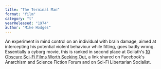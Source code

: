 ```yaml
---
title: "The Terminal Man"
format: "film"
category: "t"
yearReleased: "1974"
author: "Mike Hodges"
---
```

An experiment in mind control on an individual with brain  damage, aimed at intercepting his potential violent behaviour while fitting,  goes badly wrong.
 
Essentially a cyborg movie, this is ranked in second place at Goliath's <a href="http://www.goliath.com/movies/10-obscure-sci-fi-films-worth-seeking-out/"> 10 Obscure Sci-Fi Films Worth Seeking Out</a>, a link shared on  Facebook's Anarchism and Science Fiction Forum and on Sci-Fi  Libertarian Socialist.
 